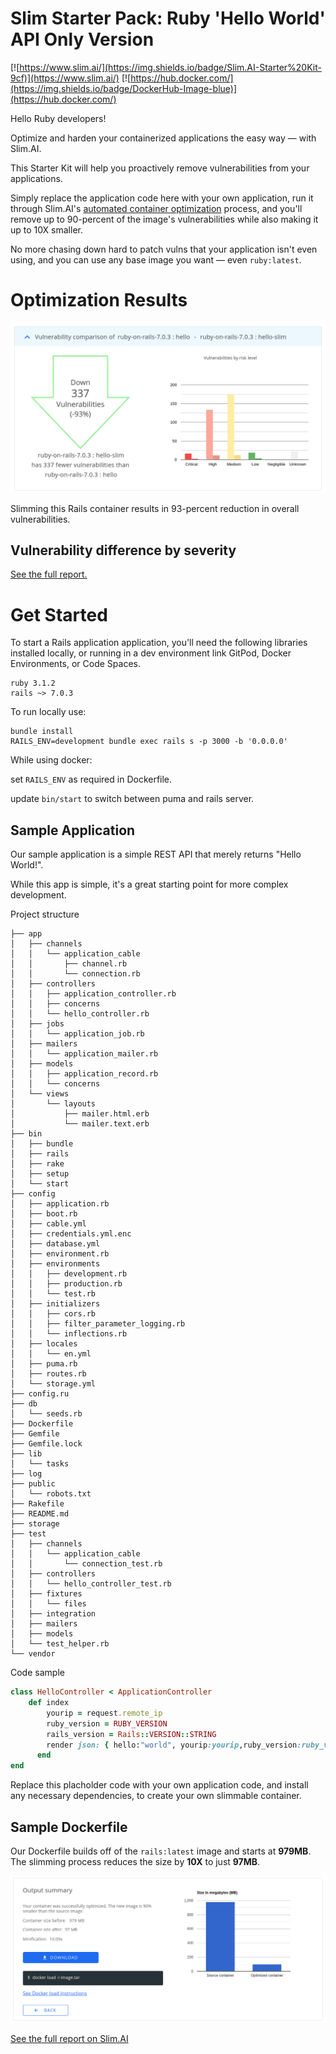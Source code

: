 # Slim Starter Pack: Ruby 'Hello World' API Only Version
[![https://www.slim.ai/](https://img.shields.io/badge/Slim.AI-Starter%20Kit-9cf)](https://www.slim.ai/)
[![https://hub.docker.com/](https://img.shields.io/badge/DockerHub-Image-blue)](https://hub.docker.com/)

Hello Ruby developers! 

Optimize and harden your containerized applications the easy way — with Slim.AI. 

This Starter Kit will help you proactively remove vulnerabilities from your applications. 

Simply replace the application code here with your own application, run it through Slim.AI's [automated container optimization](https://www.slim.ai/docs/optimization) process, and you'll remove up to 90-percent of the image's vulnerabilities while also making it up to 10X smaller. 

No more chasing down hard to patch vulns that your application isn't even using, and you can use any base image you want — even `ruby:latest`. 

# Optimization Results
![Result of optimized Rails image](results.png)

Slimming this Rails container results in 93-percent reduction in overall vulnerabilities. 

## Vulnerability difference by severity 

[See the full report.](https://www.slim.ai/starter-kits/ruby)

# Get Started
To start a Rails application application, you'll need the following libraries installed locally, or running in a dev environment link GitPod, Docker Environments, or Code Spaces. 


``` 
ruby 3.1.2
rails ~> 7.0.3
```

To run locally use:
```
bundle install
RAILS_ENV=development bundle exec rails s -p 3000 -b '0.0.0.0'
```
While using docker:

set ```RAILS_ENV``` as required in Dockerfile.

update ```bin/start``` to switch between puma and rails server.
## Sample Application
Our sample application is a simple REST API that merely returns "Hello World!".

While this app is simple, it's a great starting point for more complex development. 

Project structure
```
├── app
│   ├── channels
│   │   └── application_cable
│   │       ├── channel.rb
│   │       └── connection.rb
│   ├── controllers
│   │   ├── application_controller.rb
│   │   ├── concerns
│   │   └── hello_controller.rb
│   ├── jobs
│   │   └── application_job.rb
│   ├── mailers
│   │   └── application_mailer.rb
│   ├── models
│   │   ├── application_record.rb
│   │   └── concerns
│   └── views
│       └── layouts
│           ├── mailer.html.erb
│           └── mailer.text.erb
├── bin
│   ├── bundle
│   ├── rails
│   ├── rake
│   ├── setup
│   └── start
├── config
│   ├── application.rb
│   ├── boot.rb
│   ├── cable.yml
│   ├── credentials.yml.enc
│   ├── database.yml
│   ├── environment.rb
│   ├── environments
│   │   ├── development.rb
│   │   ├── production.rb
│   │   └── test.rb
│   ├── initializers
│   │   ├── cors.rb
│   │   ├── filter_parameter_logging.rb
│   │   └── inflections.rb
│   ├── locales
│   │   └── en.yml
│   ├── puma.rb
│   ├── routes.rb
│   └── storage.yml
├── config.ru
├── db
│   └── seeds.rb
├── Dockerfile
├── Gemfile
├── Gemfile.lock
├── lib
│   └── tasks
├── log
├── public
│   └── robots.txt
├── Rakefile
├── README.md
├── storage
├── test
│   ├── channels
│   │   └── application_cable
│   │       └── connection_test.rb
│   ├── controllers
│   │   └── hello_controller_test.rb
│   ├── fixtures
│   │   └── files
│   ├── integration
│   ├── mailers
│   ├── models
│   └── test_helper.rb
└── vendor
```

Code sample
``` ruby 
class HelloController < ApplicationController
    def index
        yourip = request.remote_ip
        ruby_version = RUBY_VERSION
        rails_version = Rails::VERSION::STRING
        render json: { hello:"world", yourip:yourip,ruby_version:ruby_version,rails_version:rails_version }
      end
end
```

Replace this placholder code with your own application code, and install any necessary dependencies, to create your own slimmable container. 

## Sample Dockerfile
Our Dockerfile builds off of the `rails:latest` image and starts at **979MB**. The slimming process reduces the size by **10X** to just **97MB**. 

![Graph of size reduction](results-size.png)

[See the full report on Slim.AI](https://portal.slim.dev/... )